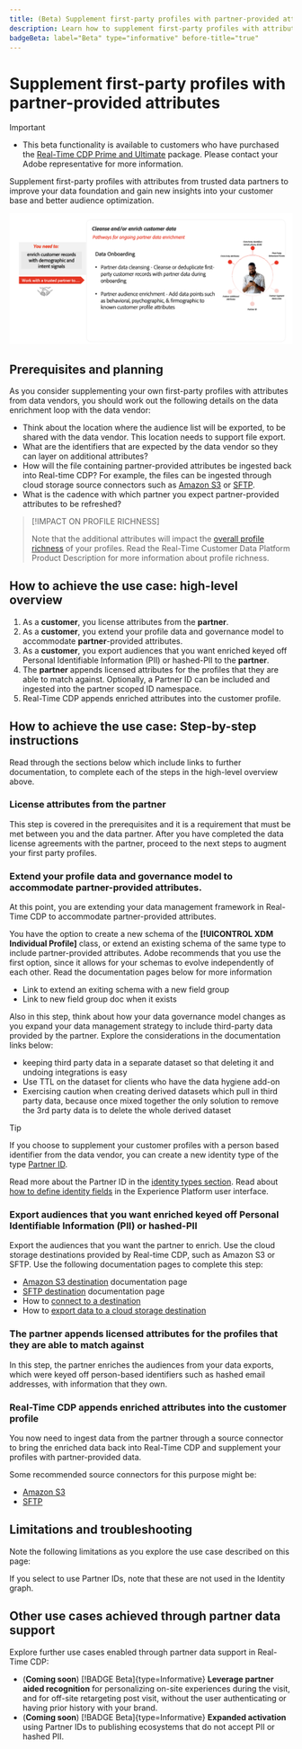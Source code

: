 ```yaml
---
title: (Beta) Supplement first-party profiles with partner-provided attributes
description: Learn how to supplement first-party profiles with attributes from trusted data partners to improve your data foundation, gain new insights into your customer base, and better audience optimization
badgeBeta: label="Beta" type="informative" before-title="true"
---
```

# Supplement first-party profiles with partner-provided attributes

>[!IMPORTANT]
>
>* This beta functionality is available to customers who have purchased the [Real-Time CDP Prime and Ultimate](https://helpx.adobe.com/legal/product-descriptions/real-time-customer-data-platform.html) package. Please contact your Adobe representative for more information. 

Supplement first-party profiles with attributes from trusted data partners to improve your data foundation and gain new insights into your customer base and better audience optimization.

![Prospecting use case high-level visual overview.](/help/rtcdp/assets/partner-data/enrichment-use-case-overview.png)

<!--

See also https://adobe-my.sharepoint.com/personal/giurgiu_adobe_com/_layouts/15/stream.aspx?id=%2Fpersonal%2Fgiurgiu%5Fadobe%5Fcom%2FDocuments%2FRecordings%2FPartner%20data%20in%20RTCDP%20%2D%20documentation%20for%20beta%2D20230516%5F133209%2DMeeting%20Recording%2Emp4&ga=1 at around 8 minutes in. 

-->

## Prerequisites and planning

As you consider supplementing your own first-party profiles with attributes from data vendors, you should work out the following details on the data enrichment loop with the data vendor:

* Think about the location where the audience list will be exported, to be shared with the data vendor. This location needs to support file export.
* What are the identifiers that are expected by the data vendor so they can layer on additional attributes?
* How will the file containing partner-provided attributes be ingested back into Real-time CDP? For example, the files can be ingested through cloud storage source connectors such as [Amazon S3](/help/sources/connectors/cloud-storage/s3.md) or [SFTP](/help/sources/connectors/cloud-storage/sftp.md). 
* What is the cadence with which partner you expect partner-provided attributes to be refreshed?

>[!IMPACT ON PROFILE RICHNESS]
>
>Note that the additional attributes will impact the [overall profile richness](https://helpx.adobe.com/legal/product-descriptions/real-time-customer-data-platform.html) of your profiles. Read the Real-Time Customer Data Platform Product Description for more information about profile richness.

## How to achieve the use case: high-level overview

1. As a **customer**, you license attributes from the **partner**.
2. As a **customer**, you extend your profile data and governance model to accommodate **partner**-provided attributes.
3. As a **customer**, you export audiences that you want enriched keyed off Personal Identifiable Information (PII) or hashed-PII to the **partner**.
4. The **partner** appends licensed attributes for the profiles that they are able to match against. Optionally, a Partner ID can be included and ingested into the partner scoped ID namespace.
5. Real-Time CDP appends enriched attributes into the customer profile.
 
## How to achieve the use case: Step-by-step instructions

Read through the sections below which include links to further documentation, to complete each of the steps in the high-level overview above.

### License attributes from the partner

This step is covered in the prerequisites and it is a requirement that must be met between you and the data partner. After you have completed the data license agreements with the partner, proceed to the next steps to augment your first party profiles.

### Extend your profile data and governance model to accommodate partner-provided attributes.

At this point, you are extending your data management framework in Real-Time CDP to accommodate partner-provided attributes. 

You have the option to create a new schema of the **[!UICONTROL XDM Individual Profile]** class, or extend an existing schema of the same type to include partner-provided attributes. Adobe recommends that you use the first option, since it allows for your schemas to evolve independently of each other. Read the documentation pages below for more information

* Link to extend an exiting schema with a new field group
* Link to new field group doc when it exists

Also in this step, think about how your data governance model changes as you expand your data management strategy to include third-party data provided by the partner. Explore the considerations in the documentation links below: 

* keeping third party data in a separate dataset so that deleting it and undoing integrations is easy
* Use TTL on the dataset for clients who have the data hygiene add-on
* Exercising caution when creating derived datasets which pull in third party data, because once mixed together the only solution to remove the 3rd party data is to delete the whole derived dataset

>[!TIP]
>
>If you choose to supplement your customer profiles with a person based identifier from the data vendor, you can create a new identity type of the type [Partner ID](/help/identity-service/namespaces.md). 
>
>Read more about the Partner ID in the [identity types section](/help/identity-service/namespaces.md).
> Read about [how to define identity fields](/help/xdm/ui/fields/identity.md) in the Experience Platform user interface.


### Export audiences that you want enriched keyed off Personal Identifiable Information (PII) or hashed-PII

Export the audiences that you want the partner to enrich. Use the cloud storage destinations provided by Real-time CDP, such as Amazon S3 or SFTP. Use the following documentation pages to complete this step: 

* [Amazon S3 destination](/help/destinations/catalog/cloud-storage/amazon-s3.md) documentation page
* [SFTP destination](/help/destinations/catalog/cloud-storage/sftp.md) documentation page
* How to [connect to a destination](/help/destinations/ui/connect-destination.md)
* How to [export data to a cloud storage destination](/help/destinations/ui/activate-batch-profile-destinations.md)


### The partner appends licensed attributes for the profiles that they are able to match against

In this step, the partner enriches the audiences from your data exports, which were keyed off person-based identifiers such as hashed email addresses, with information that they own. 

### Real-Time CDP appends enriched attributes into the customer profile

You now need to ingest data from the partner through a source connector to bring the enriched data back into Real-Time CDP and supplement your profiles with partner-provided data.

Some recommended source connectors for this purpose might be: 

* [Amazon S3](//help/sources/connectors/cloud-storage/s3.md)
* [SFTP](//help/sources/connectors/cloud-storage/sftp.md)

## Limitations and troubleshooting

Note the following limitations as you explore the use case described on this page:

If you select to use Partner IDs, note that these are not used in the Identity graph. 

## Other use cases achieved through partner data support

Explore further use cases enabled through partner data support in Real-Time CDP:

* (**Coming soon**) [!BADGE Beta]{type=Informative} **Leverage partner aided recognition** for personalizing on-site experiences during the visit, and for off-site retargeting post visit, without the user authenticating or having prior history with your brand.
* (**Coming soon**) [!BADGE Beta]{type=Informative} **Expanded activation** using Partner IDs to publishing ecosystems that do not accept PII or hashed PII.



